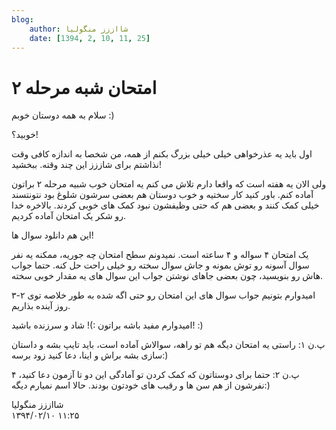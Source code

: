 ```yaml
---
blog:
    author: شااززز منگولیا
    date: [1394, 2, 10, 11, 25]
---
```

# امتحان شبه مرحله ۲

<div class="cnt">
سلام به همه دوستان خوبم :)<p>خوبید؟!</p>
<p>اول باید یه عذرخواهی خیلی خیلی بزرگ بکنم از همه،‌ من شخصا به اندازه کافی وقت نذاشتم برای شاززز این چند وقته. ببخشید!</p>
<p>ولی الان یه هفته است که واقعا دارم تلاش می کنم یه امتحان خوب شبیه مرحله ۲ براتون آماده کنم. باور کنید کار سختیه و خوب دوستان هم بعضی سرشون شلوغ بود نتونتسند خیلی کمک کنند و بعضی هم که حتی وظیفشون نبود کمک های خوبی کردند. بالاخره خدا رو شکر یک امتحان آماده کردیم. </p>
<p>این هم دانلود سوال ها!</p>
<p>یک امتحان ۴ سواله و ۴ ساعته است. نمیدونم سطح امتحان چه جوریه،‌ ممکنه یه نفر سوال آسونه رو توش بمونه و جاش سوال سخته رو خیلی راحت حل کنه. حتما جواب هاش رو بنویسید، چون بعضی جاهای نوشتن جواب این سوال های یه مقدار خوبی سخته.</p>
<p>امیدوارم بتونیم جواب سوال های این امتحان رو حتی اگه شده به طور خلاصه توی ۲-۳ روز آینده بذاریم.</p>
<p>امیدوارم مفید باشه براتون :)! شاد و سرزنده باشید!‌ :)</p>
<p>پ.ن ۱: راستی یه امتحان دیگه هم تو راهه،‌ سوالاش آماده است،‌ باید تایپ بشه و داستان سازی بشه براش و اینا، دعا کنید زود برسه:)</p>
<p>پ.ن ۲: حتما برای دوستاتون که کمک کردن تو آمادگی این دو تا آزمون دعا کنید، ۴ نفرشون از هم سن ها و رقیب های خودتون بودند. حالا اسم نمیارم دیگه:)</p>
</div>

<div class="blog-info">
    <div class="blog-author">شااززز منگولیا</div>
    <div class="blog-date">۱۳۹۴/۰۲/۱۰ ۱۱:۲۵</div>
</div>

